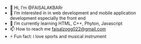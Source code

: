 - 👋 Hi, I’m @FAISALAKBARr
- 👀 I’m interested in in web development and mobile application development especially the front end
- 🌱 I’m currently learning HTML, C++, Phyton, Javascript
- 📫 How to reach me faisalzogg022@gmail.com
- ⚡ Fun fact: i love sports and musical instrument

